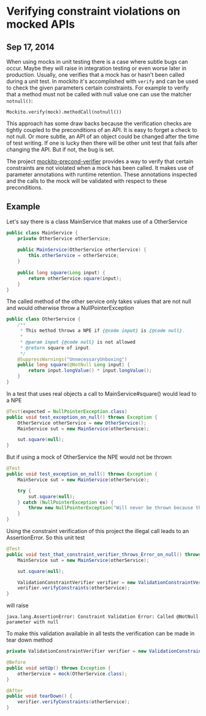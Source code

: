 # Verifying constraint violations on mocked APIs
## Sep 17, 2014

When using mocks in unit testing there is a case where subtle bugs can occur. Maybe they will raise in integration 
testing or even worse later in production. Usually, one verifies that a mock has or hasn't been called during a unit
test. In mockito it's accomplished with ```verify``` and can be used to check the given parameters certain constraints.
For example to verify that a method must not be called with null value one can use the matcher ```notnull()```:

    Mockito.verify(mock).methodCall(notnull())
    
This approach has some draw backs because the verification checks are tightly coupled to the preconditions of an API. It
is easy to forget a check to not null. Or more subtle, an API of an object could be changed after the time of test
writing. If one is lucky then there will be other unit test that fails after changing the API. But if not, the bug is
set.
 
The project [mockito-precond-verifier](https://github.com/Stefku/mockito-precond-verifier) provides a way to verify that 
certain constraints are not violated when a mock has been called. It makes
use of parameter annotations with runtime retention. These annotations inspected and the calls to the mock will be
validated with respect to these preconditions.
 
Example
-------

Let's say there is a class MainService that makes use of a OtherService

```java
public class MainService {
    private OtherService otherService;
    
    public MainService(OtherService otherService) {
        this.otherService = otherService;
    }
    
    public long square(Long input) {
        return otherService.square(input);
    }
}
```
     
The called method of the other service only takes values that are not null and would otherwise throw a 
NullPointerException

```java
public class OtherService {
    /**
     * This method throws a NPE if {@code input} is {@code null}.
     *
     * @param input {@code null} is not allowed
     * @return square of input.
     */
    @SuppressWarnings("UnnecessaryUnboxing")
    public long square(@NotNull Long input) {
        return input.longValue() * input.longValue();
    }
}
```
    
In a test that uses real objects a call to MainService#square() would lead to a NPE

```java
@Test(expected = NullPointerException.class)
public void test_exception_on_null() throws Exception {
    OtherService otherService = new OtherService();
    MainService sut = new MainService(otherService);

    sut.square(null);
}
```
    
But if using a mock of OtherService the NPE would not be thrown

```java
@Test
public void test_exception_on_null() throws Exception {
    MainService sut = new MainService(otherService);

    try {
        sut.square(null);
    } catch (NullPointerException ex) {
        throw new NullPointerException("Will never be thrown because the mock is not aware of precondition @NotNull");
    }
}
```
    
Using the constraint verification of this project the illegal call leads to an AssertionError. So this unit test

```java
@Test
public void test_that_constraint_verifier_throws_Error_on_null() throws Exception {
    MainService sut = new MainService(otherService);

    sut.square(null);

    ValidationConstraintVerifier verifier = new ValidationConstraintVerifier();
    verifier.verifyConstraints(otherService);
}
```

will raise

    java.lang.AssertionError: Constraint Validation Error: Called @NotNull parameter with null
    
To make this validation available in all tests the verification can be made in tear down method

```java
private ValidationConstraintVerifier verifier = new ValidationConstraintVerifier();

@Before
public void setUp() throws Exception {
    otherService = mock(OtherService.class);
}

@After
public void tearDown() {
    verifier.verifyConstraints(otherService);
}
```